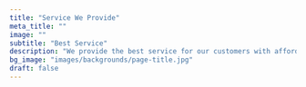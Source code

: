 ```yaml
---
title: "Service We Provide"
meta_title: ""
image: ""
subtitle: "Best Service"
description: "We provide the best service for our customers with affordable prices."
bg_image: "images/backgrounds/page-title.jpg"
draft: false
---
```

